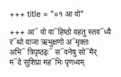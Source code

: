 +++
title = "०१ आ वो"

+++
आ᳓ वो वा᳓हिष्ठो वहतु स्तव᳓ध्यै  
र᳓थो वाजा ऋभुक्षणो अ᳓मृक्तः  
अभि᳓ त्रिपृष्ठइः᳓ स᳓वनेषु सो᳓मैर्  
म᳓दे सुशिप्रा मह᳓भिः पृणध्वम्